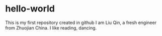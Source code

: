 # hello-world
This is my first repository created in github
I am Liu Qin, a fresh engineer from Zhuojian China.
I like reading, dancing.
